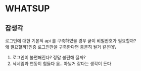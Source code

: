 # WHATSUP

## 잡생각

로그인에 대한 기본적 api 를 구축하였을 경우 굳이 비밀번호가 필요할까?\
왜 필요할까?인증 로그인만을 구축한다면 충분히 될거 같은데\

1. 로그인이 불편해진다?
정말 불편해 질까?
2. 닉네임과 연동이 힘들다
음.. 아닐거 같다는 생각이 든다
